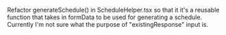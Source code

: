 Refactor generateSchedule() in ScheduleHelper.tsx so that it it's a reusable function that takes in formData to be used for generating a schedule. Currently I'm not sure what the purpose of "existingResponse" input is.